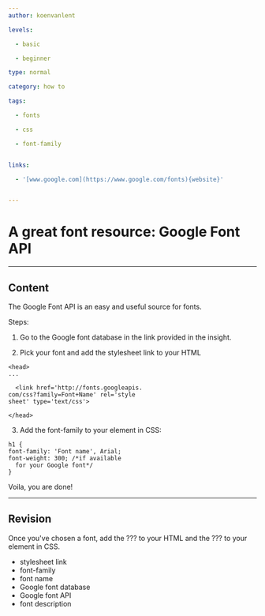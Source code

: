 ```yaml
---
author: koenvanlent

levels:

  - basic

  - beginner

type: normal

category: how to

tags:

  - fonts

  - css

  - font-family


links:

  - '[www.google.com](https://www.google.com/fonts){website}'


---
```


# A great font resource: Google Font API

---
## Content

The Google Font API is an easy and useful source for fonts. 

Steps: 

1) Go to the Google font database in the link provided in the insight. 

2) Pick your font and add the stylesheet link to your HTML
```
<head> 
...

  <link href='http://fonts.googleapis.
com/css?family=Font+Name' rel='style
sheet' type='text/css'>

</head>
```
3) Add the font-family to your element in CSS:
```
h1 {
font-family: 'Font name', Arial;
font-weight: 300; /*if available
  for your Google font*/
}
```

Voila, you are done!

---
## Revision

Once you've chosen a font, add the ??? to your HTML and the ??? to your element in CSS.


* stylesheet link
* font-family
* font name
* Google font database
* Google font API
* font description

 
